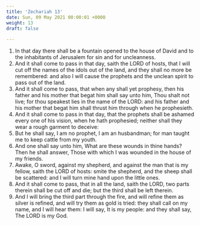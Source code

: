 ```yaml
---
title: 'Zechariah 13'
date: Sun, 09 May 2021 00:00:01 +0000
weight: 13
draft: false
  
---
```


1. In that day there shall be a fountain opened to the house of David and to the inhabitants of Jerusalem for sin and for uncleanness.
2. And it shall come to pass in that day, saith the LORD of hosts, that I will cut off the names of the idols out of the land, and they shall no more be remembered: and also I will cause the prophets and the unclean spirit to pass out of the land.
3. And it shall come to pass, that when any shall yet prophesy, then his father and his mother that begat him shall say unto him, Thou shalt not live; for thou speakest lies in the name of the LORD: and his father and his mother that begat him shall thrust him through when he prophesieth.
4. And it shall come to pass in that day, that the prophets shall be ashamed every one of his vision, when he hath prophesied; neither shall they wear a rough garment to deceive:
5. But he shall say, I am no prophet, I am an husbandman; for man taught me to keep cattle from my youth.
6. And one shall say unto him, What are these wounds in thine hands? Then he shall answer, Those with which I was wounded in the house of my friends.
7. Awake, O sword, against my shepherd, and against the man that is my fellow, saith the LORD of hosts: smite the shepherd, and the sheep shall be scattered: and I will turn mine hand upon the little ones.
8. And it shall come to pass, that in all the land, saith the LORD, two parts therein shall be cut off and die; but the third shall be left therein.
9. And I will bring the third part through the fire, and will refine them as silver is refined, and will try them as gold is tried: they shall call on my name, and I will hear them: I will say, It is my people: and they shall say, The LORD is my God.
